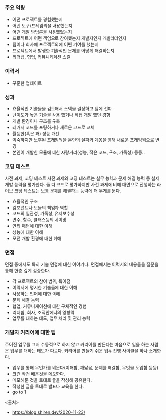 ### 주요 역량

- 어떤 프로젝트를 경험했는지
- 어떤 도구/프레임웍을 사용했는지
- 어떤 개발 방법론을 사용했었는지
- 프로젝트에 어떤 책임으로 참여했는지 개발자인지 개발리더인지
- 팀이나 회사에 프로젝트외에 어떤 기여를 했는지
- 프로젝트에서 발생한 기술적인 문제를 어떻게 해결하는지
- 리더쉽, 협업, 커뮤니케이션 스킬

### 이력서

- 꾸준한 업데이트

### 성과

- 효율적인 기술들을 검토해서 스택을 결정하고 팀에 전파
- 난이도가 높은 기술을 사용 했거나 직접 개발 했던 경험
- 개발 환경이나 구조를 구축
- 레거시 코드를 포팅하거나 새로운 코드로 교체
- 월등한(혹은 꽤) 성능 개선
- 익숙하지만 노후된 프레임웍을 본인의 설파와 계몽을 통해 새로운 프레임웍으로 변경
- 본인이 개발한 모듈에 대한 자랑거리(성능, 적은 코드, 구조, 가독성) 등등..

### 코딩 테스트

사전 과제, 코딩 테스트
사전 과제와 코딩 테스트는 실무 능력과 문제 해결 능력 등 실제 개발 능력을 평가한다. 둘 다 코드로 평가하지만 사전 과제에 비해 대면으로 진행하는 라이브 코딩 테스트는 보통 문제를 해결하는 능력에 더 무게를 둔다.

- 효율적인 구조
- 컴포넌트나 모듈의 책임과 역할
- 코드의 일관성, 가독성, 유지보수성
- 변수, 함수, 클래스등의 네이밍
- 안티 패턴에 대한 이해
- 성능에 대한 이해
- 모던 개발 환경에 대한 이해

### 면접

면접 중에서도 특히 기술 면접에 대한 이야기다. 면접에서는 이력서의 내용들을 질문을 통해 한층 깊게 검증한다.

- 각 프로젝트의 참여 범위, 특이점
- 이력서에 명시한 기술들에 대한 이해
- 사용하는 언어에 대한 이해
- 문제 해결 능력
- 협업, 커뮤니케이션에 대한 구체적인 경험
- 리더쉽, 회사, 조직안에서의 영향력
- 업무를 대하는 태도, 업무 처리 및 관리 능력

### 개발자 커리어에 대한 팁

주어진 업무를 그저 수동적으로 하지 않고 커리어를 만든다는 마음으로 일을 하는 사람은 업무를 대하는 태도가 다르다. 커리어를 만들기 쉬운 업무 진행 사이클을 하나 소개한다.

- 업무를 통해 무언가를 배운다(이해함, 깨닳음, 문제를 해결함, 무엇을 도입함 등등)
- 크건 작건 배운것을 메모한다.
- 메모해둔 것을 토대로 글을 작성해 공유한다.
- 작성한 글을 토대로 발표나 교육을 한다.
- go to 1


<출처>

- <https://blog.shiren.dev/2020-11-23/>
